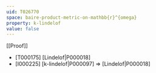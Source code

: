 ```yaml
---
uid: T026770
space: baire-product-metric-on-mathbb{r}^{omega}
property: k-lindelof
value: false
---
```

[[Proof]]

* [T000175] [Lindelof|P000018]
* [I000225] [k-lindelof|P000097] => [Lindelof|P000018]

